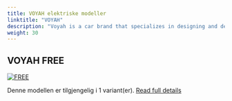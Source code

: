 ```yaml
---
title: VOYAH elektriske modeller
linktitle: "VOYAH"
description: "Voyah is a car brand that specializes in designing and developing electric vehicles. Voyah is the premium division of Chinese state-owned automaker Dongfeng Motor Corporation. "
weight: 30
---
```

<!-- markdownlint-disable MD033 -->
<!-- markdownlint-disable MD010 -->



## VOYAH FREE

<a href="free"><img src="https://media.evkx.net/multimedia/models/voyah/free/free/main_1_st.jpg" class="img-fluid" alt="FREE" ></a>

Denne modellen er tilgjengelig i 1 variant(er).
[Read full details](free/)
